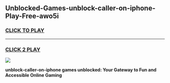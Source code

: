 
## Unblocked-Games-unblock-caller-on-iphone-Play-Free-awo5i
<h3>
<a href="https://premium76.site?title=unblock-caller-on-iphone&ref=10A">CLICK TO PLAY</a></h3>
<hr>

<h3>
<a href="https://premium76.site?title=unblock-caller-on-iphone&ref=10A">CLICK 2 PLAY</a>
  
</h3>

<a href="https://premium76.site?title=unblock-caller-on-iphone&ref=10A"><img src="https://clearcache.store/games.png"></a>


**unblock-caller-on-iphone games unblocked: Your Gateway to Fun and Accessible Online Gaming**
